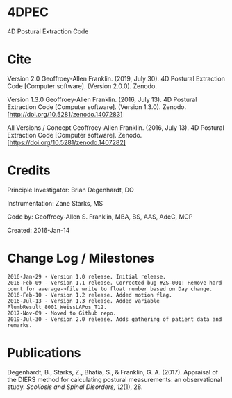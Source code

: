 # 4DPEC
4D Postural Extraction Code

# Cite
Version 2.0
Geoffroey-Allen Franklin. (2019, July 30). 4D Postural Extraction Code [Computer software]. (Version 2.0.0). Zenodo.

Version 1.3.0
Geoffroey-Allen Franklin. (2016, July 13). 4D Postural Extraction Code [Computer software]. (Version 1.3.0). Zenodo. [http://doi.org/10.5281/zenodo.1407283]

All Versions / Concept
Geoffroey-Allen Franklin. (2016, July 13). 4D Postural Extraction Code [Computer software]. Zenodo. [https://doi.org/10.5281/zenodo.1407282]


# Credits
Principle Investigator:     Brian Degenhardt, DO

Instrumentation:            Zane Starks, MS

Code by:                    Geoffroey-Allen S. Franklin, MBA, BS, AAS, AdeC, MCP

Created: 2016-Jan-14

# Change Log / Milestones
```
2016-Jan-29 - Version 1.0 release. Initial release.
2016-Feb-09 - Version 1.1 release. Corrected bug #ZS-001: Remove hard count for average->file write to float number based on Day change.
2016-Feb-10 - Version 1.2 release. Added motion flag.
2016-Jul-13 - Version 1.3 release. Added variable PlumbResult_8001_WeissLAPos_T12.
2017-Nov-09 - Moved to Github repo.
2019-Jul-30 - Version 2.0 release. Adds gathering of patient data and remarks. 
```


# Publications
Degenhardt, B., Starks, Z., Bhatia, S., & Franklin, G. A. (2017). Appraisal of the DIERS method for calculating postural measurements: an observational study. *Scoliosis and Spinal Disorders, 12*(1), 28.

